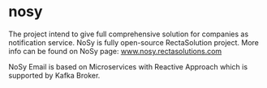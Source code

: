 # nosy
The project intend to give full comprehensive solution for companies as notification service. NoSy is fully open-source RectaSolution project. More info can be found on NoSy page: www.nosy.rectasolutions.com


NoSy Email is based on Microservices with Reactive Approach which is supported by Kafka Broker.
